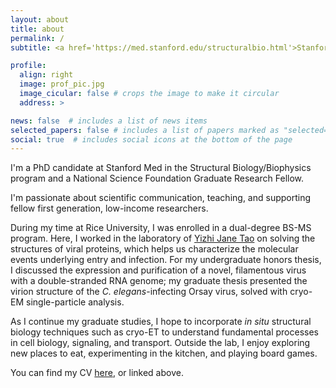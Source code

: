```yaml
---
layout: about
title: about
permalink: /
subtitle: <a href='https://med.stanford.edu/structuralbio.html'>Stanford University</a>. Structural Biology/Biophysics. Academic-hopeful.

profile:
  align: right
  image: prof_pic.jpg
  image_cicular: false # crops the image to make it circular
  address: >

news: false  # includes a list of news items
selected_papers: false # includes a list of papers marked as "selected={true}"
social: true  # includes social icons at the bottom of the page
---
```


I'm a PhD candidate at Stanford Med in the Structural Biology/Biophysics program and a National Science Foundation Graduate Research Fellow. 

I'm passionate about scientific communication, teaching, and supporting fellow first generation, low-income researchers.

During my time at Rice University, I was enrolled in a dual-degree BS-MS program. Here, I worked in the laboratory of <a href='https://ytao.rice.edu'>Yizhi Jane Tao</a> on solving the structures of viral proteins, which helps us characterize the molecular events underlying entry and infection. For my undergraduate honors thesis, I discussed the expression and purification of a novel, filamentous virus with a double-stranded RNA genome; my graduate thesis presented the virion structure of the *C. elegans*-infecting Orsay virus, solved with cryo-EM single-particle analysis.

As I continue my graduate studies, I hope to incorporate *in situ* structural biology techniques such as cryo-ET to understand fundamental processes in cell biology, signaling, and transport. Outside the lab, I enjoy exploring new places to eat, experimenting in the kitchen, and playing board games.

You can find my CV <a href='https://jimluzhang.com/assets/pdf/JLZ_CV.pdf'>here</a>, or linked above. 